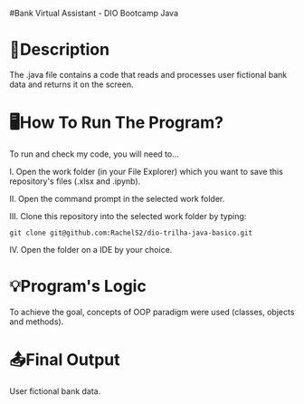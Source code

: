 #Bank Virtual Assistant - DIO Bootcamp Java

# 📃Description

The .java file contains a code that reads and processes user fictional bank data and returns it on the screen.

# 🖥️How To Run The Program?

To run and check my code, you will need to...

I. Open the work folder (in your File Explorer) which you want to save this repository's files (.xlsx and .ipynb).

II. Open the command prompt in the selected work folder.

III. Clone this repository into the selected work folder by typing:
 
```git clone git@github.com:RachelS2/dio-trilha-java-basico.git```

IV. Open the folder on a IDE by your choice.

# 💡Program's Logic

To achieve the goal, concepts of OOP paradigm were used (classes, objects and methods).

# 📤Final Output

User fictional bank data.



